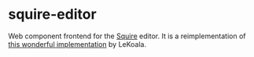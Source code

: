 # squire-editor

Web component frontend for the [Squire](https://github.com/fastmail/Squire) editor. It is a reimplementation of [this wonderful implementation](https://blog.lekoala.be/finding-a-lightweight-yet-extensible-wysiwyg-editor) by LeKoala.
